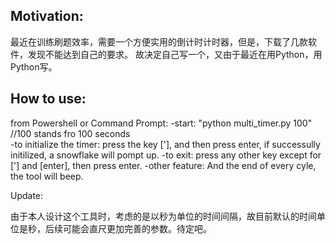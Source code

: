 Motivation:
---

最近在训练刷题效率，需要一个方便实用的倒计时计时器，但是，下载了几款软件，发现不能达到自己的要求。
故决定自己写一个，又由于最近在用Python，用Python写。

How to use:
----
from Powershell or Command Prompt: 
	-start:
	"python multi_timer.py 100" //100 stands fro 100 seconds	
	-to initialize the timer:
	press the key ['], and then press enter, if successully initilized, a snowflake will pompt up.
	-to exit:
	press any other key except for ['] and [enter], then press enter.
	-other feature:
	And the end of every cyle, the tool will beep.
	
Update:

由于本人设计这个工具时，考虑的是以秒为单位的时间间隔，故目前默认的时间单位是秒，后续可能会直尺更加完善的参数。待定吧。
	